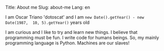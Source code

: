 Title: About me
Slug: about-me
Lang: en

I am Oscar Triano 'dotoscat' and I am
`new Date().getYear() - new Date(1987,  10, 5).getYear()` years old

I am curious and I like to try and learn new things. I believe that programming must be fun.
I write code for humans beings. So, my mainly programming language is Python.
Machines are our slaves!
